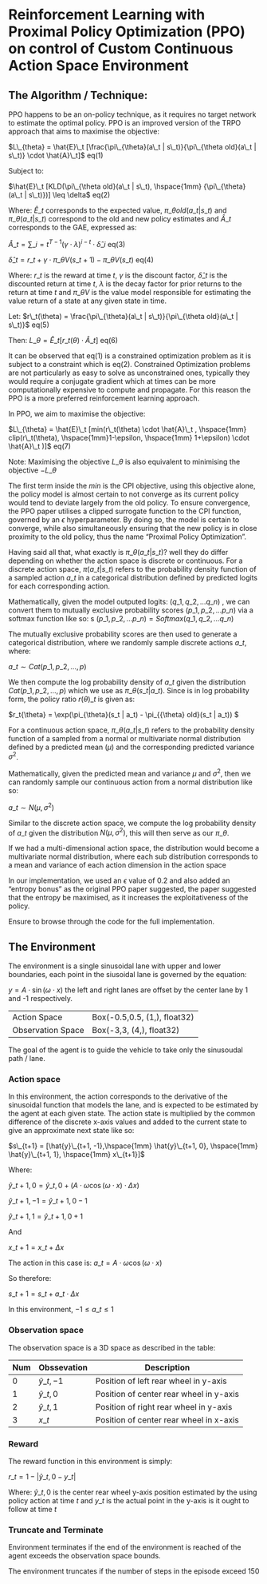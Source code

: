 # Reinforcement Learning with Proximal Policy Optimization (PPO) on control of Custom Continuous Action Space Environment

## The Algorithm / Technique:

 PPO happens to be an on-policy technique, as it requires no target network to estimate the optimal policy. PPO is an improved version of the TRPO approach that aims to maximise the objective:

$L\_{theta} = \hat{E}\_t [\frac{\pi\_{\theta}(a\_t | s\_t)}{\pi\_{\theta old}(a\_t | s\_t)} \cdot \hat{A}\_t]$ eq(1)

Subject to: 

$\hat{E}\_t [KLD(\pi\_{\theta old}(a\_t | s\_t), \hspace{1mm} {\pi\_{\theta}(a\_t | s\_t)})] \leq \delta$ eq(2)

Where: 
$\hat{E}\_t$ corresponds to the expected value, $\pi\_{\theta old}(a\_t | s\_t)$ and $\pi\_{\theta}(a\_t | s\_t)$ correspond to the old and new policy estimates and $\hat{A}\_t$ corresponds to the GAE, expressed as:

$\hat{A}\_t = \sum\_{i=t}^{T-1} (\gamma \cdot \lambda)^{i-t} \cdot \hat{\delta}\_i$  eq(3)

$\hat{\delta}\_t = r\_t + \gamma \cdot \pi\_{\theta V}(s\_{t+1}) - \pi\_{\theta V}(s\_t)$  eq(4)

Where: 
$r\_t$ is the reward at time $t$, $\gamma$ is the discount factor, $\hat{\delta}\_t$ is the discounted return at time $t$, $\lambda$ is the decay factor for prior returns to the return at time $t$ and $\pi\_{\theta V}$ is the value model responsible for estimating the value return of a state at any given state in time.


Let: 
$r\_t(\theta) = \frac{\pi\_{\theta}(a\_t | s\_t)}{\pi\_{\theta old}(a\_t | s\_t)}$  eq(5)

Then:
$L\_{\theta} = \hat{E}\_t [r\_t(\theta)  \cdot \hat{A}\_t]$  eq(6)


It can be observed that eq(1) is a constrained optimization problem as it is subject to a constraint which is eq(2). Constrained Optimization problems are not particularly as easy to solve as unconstrained ones, typically they would require a conjugate gradient which at times can be more computationally expensive to compute and propagate. For this reason the PPO is a more preferred reinforcement learning approach.

In PPO, we aim to maximise the objective:

$L\_{\theta} = \hat{E}\_t [min(r\_t(\theta) \cdot \hat{A}\_t , \hspace{1mm} clip(r\_t(\theta), \hspace{1mm}1-\epsilon, \hspace{1mm} 1+\epsilon) \cdot \hat{A}\_t )]$  eq(7)

Note:
Maximising the objective $L\_{\theta}$ is also equivalent to minimising the objective $-L\_{\theta}$

The first term inside the $min$ is the CPI objective, using this objective alone, the policy model is almost certain to not converge as its current policy would tend to deviate largely from the old policy. To ensure convergence, the PPO paper utilises a clipped surrogate function to the CPI function, governed by an $\epsilon$ hyperparameter. By doing so, the model is certain to converge, while also simultaneously ensuring that the new policy is in close proximity to the old policy, thus the name “Proximal Policy Optimization”.

Having said all that, what exactly is $\pi\_{\theta}(a\_t | s\_t)$? well they do differ depending on whether the action space is discrete or continuous. For a discrete action space, $\pi(a\_t | s\_t)$ refers to the probability density function of a sampled action $a\_t$ in a categorical distribution defined by predicted logits for each corresponding action. 

Mathematically, given the model outputed logits: $(q\_1, q\_2, \ldots q\_n)$ , we can convert them to mutually exclusive probability scores $(p\_1, p\_2, \ldots p\_n)$ via a softmax function like so:
s
$(p\_1, p\_2, \ldots p\_n) = Softmax(q\_1, q\_2, \ldots q\_n)$

The mutually exclusive probability scores are then used to generate a categorical distribution, where we randomly sample discrete actions $a\_t$, where: 

$a\_t \sim Cat(p\_1, p\_2, \ldots, p)$

We then compute the log probability density of $a\_t$ given the distribution $Cat(p\_1, p\_2, \ldots, p)$ which we use as $\pi\_{\theta}(s\_t | a\_t)$. Since is in log probability form, the policy ratio $r(\theta)\_t$ is given as:

$r\_t{\theta} = \exp(\pi\_{\theta}(s\_t | a\_t) - \pi\_{{\theta} old}(s\_t | a\_t)) $ 

For a continuous action space, $\pi\_{\theta}(a\_t | s\_t)$ refers to the probability density function of a sampled from a normal or multivariate normal distribution defined by a predicted mean ($\mu$) and the corresponding predicted variance $\sigma^2$.

Mathematically, given the predicted mean and variance $\mu$ and $\sigma^2$, then we can randomly sample our continuous action from a normal distribution like so:

$a\_t \sim N(\mu, \sigma^2)$

Similar to the discrete action space, we compute the log probability density of $a\_t$ given the distribution $N(\mu, \sigma^2)$, this will then serve as our $\pi\_{\theta}$.

If we had a multi-dimensional action space, the distribution would become a multivariate normal distribution, where each sub distribution corresponds to a mean and variance of each action dimension in the action space
 
In our implementation, we used an $\epsilon$ value of $0.2$ and also added an “entropy bonus” as the original PPO paper suggested, the paper suggested that the entropy be maximised, as it increases the exploitativeness of the policy.

Ensure to browse through the code for the full implementation.


## The Environment

The environment is a single sinusoidal lane with upper and lower boundaries, each point in the siusoidal lane is governed by the equation:

$y = A \cdot \sin(\omega \cdot x)$
the left and right lanes are offset by the center lane by 1 and -1 respectively.

|   |   |
|----------|----------|
| Action Space     | Box(-0.5,0.5, (1,), float32)|
| Observation Space| Box(-3,3, (4,), float32)    |

The goal of the agent is to guide the vehicle to take only the sinusoudal path / lane.

### Action space

In this environment, the action corresponds to the derivative of the sinusoidal function that models the lane, and is expected to be estimated by the agent at each given state. The action state is multiplied by the common difference of the discrete x-axis values and added to the current state to give an approximate next state like so:

$s\_{t+1} = [\hat{y}\_{t+1, -1},\hspace{1mm} \hat{y}\_{t+1, 0}, \hspace{1mm} \hat{y}\_{t+1, 1}, \hspace{1mm} x\_{t+1}]$

Where:

$\hat{y}\_{t+1, 0} = \hat{y}\_{t, 0} + (A \cdot \omega \cos(\omega \cdot x) \cdot \Delta{x})$

$\hat{y}\_{t+1, -1} = \hat{y}\_{t+1, 0} - 1$

$\hat{y}\_{t+1, 1} = \hat{y}\_{t+1, 0} + 1$

And

$x\_{t+1} = x\_t + \Delta{x}$

The action in this case is: 
$a\_t = A \cdot \omega \cos(\omega \cdot x)$

So therefore:

$s\_{t+1} = s\_t + a\_t \cdot \Delta{x}$

In this environment, $-1 \leq a\_t \leq 1$


### Observation space

The observation space is a 3D space as described in the table:

|Num   |Obssevation   |Description   |
|--------|--------|--------|
|0       |$\hat{y}\_{t, -1}$| Position of left rear wheel in y-axis
|1       |$\hat{y}\_{t, 0}$| Position of center rear wheel in y-axis
|2       |$\hat{y}\_{t, 1}$| Position of right rear wheel in y-axis
|3       |$x\_t$| Position of center rear wheel in x-axis


### Reward

The reward function in this environment is simply: 

$r\_t = 1 - |\hat{y}\_{t, 0} - y\_{t}|$

Where:
$\hat{y}\_{t, 0}$ is the center rear wheel y-axis position estimated by the using policy action at time $t$ and $y\_t$ is the actual point in the y-axis is it ought to follow at time $t$ 


### Truncate and Terminate

Environment terminates if the end of the environment is reached of the agent exceeds the observation space bounds.

The environment truncates if the number of steps in the episode exceed 150
